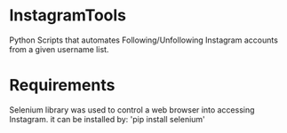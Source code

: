 # InstagramTools
Python Scripts that automates Following/Unfollowing Instagram accounts from a given username list.
# Requirements
Selenium library was used to control a web browser into accessing Instagram.
it can be installed by:
'pip install selenium'
